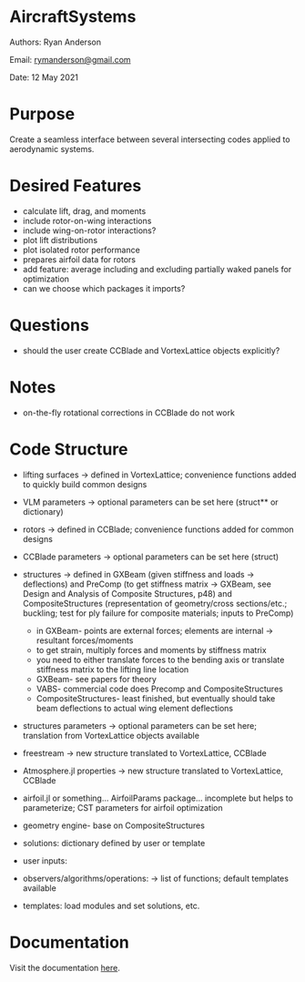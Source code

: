 # AircraftSystems

Authors: Ryan Anderson

Email: rymanderson@gmail.com

Date: 12 May 2021

# Purpose

Create a seamless interface between several intersecting codes applied to aerodynamic systems.

# Desired Features

* calculate lift, drag, and moments
* include rotor-on-wing interactions
* include wing-on-rotor interactions?
* plot lift distributions
* plot isolated rotor performance
* prepares airfoil data for rotors
* add feature: average including and excluding partially waked panels for optimization
* can we choose which packages it imports?

# Questions

* should the user create CCBlade and VortexLattice objects explicitly?

# Notes

* on-the-fly rotational corrections in CCBlade do not work

# Code Structure

* lifting surfaces -> defined in VortexLattice; convenience functions added to quickly build common designs
* VLM parameters -> optional parameters can be set here (struct** or dictionary)
* rotors -> defined in CCBlade; convenience functions added for common designs
* CCBlade parameters -> optional parameters can be set here (struct)
* structures -> defined in GXBeam (given stiffness and loads -> deflections) and PreComp (to get stiffness matrix -> GXBeam, see Design and Analysis of Composite Structures, p48) and CompositeStructures (representation of geometry/cross sections/etc.; buckling; test for ply failure for composite materials; inputs to PreComp)

    * in GXBeam- points are external forces; elements are internal -> resultant forces/moments
    * to get strain, multiply forces and moments by stiffness matrix
    * you need to either translate forces to the bending axis or translate stiffness matrix to the lifting line location
    * GXBeam- see papers for theory
    * VABS- commercial code does Precomp and CompositeStructures
    * CompositeStructures- least finished, but eventually should take beam deflections to actual wing element deflections

* structures parameters -> optional parameters can be set here; translation from VortexLattice objects available
* freestream -> new structure translated to VortexLattice, CCBlade
* Atmosphere.jl properties -> new structure translated to VortexLattice, CCBlade
* airfoil.jl or something... AirfoilParams package... incomplete but helps to parameterize; CST parameters for airfoil optimization
* geometry engine- base on CompositeStructures
* solutions: dictionary defined by user or template
* user inputs:
* observers/algorithms/operations: -> list of functions; default templates available
* templates: load modules and set solutions, etc.

# Documentation

Visit the documentation [here](urlgoeshere).
